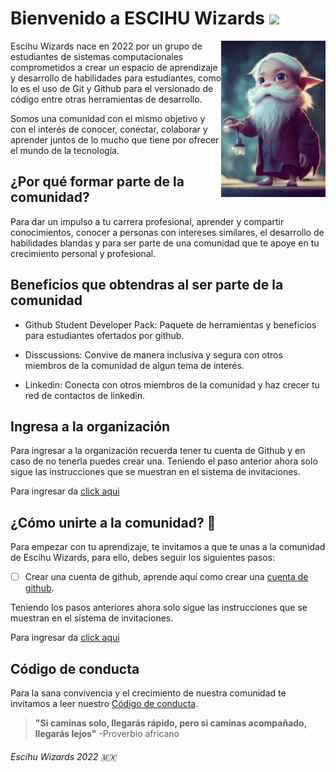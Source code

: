 # Bienvenido a ESCIHU Wizards <img src="https://raw.githubusercontent.com/debdutgoswami/debdutgoswami/master/assets/gifs/Hi.gif" width="30px">


<img align="right" height="250px" src="./profile/assets/wizard.png" alt="wizard" />

Escihu Wizards nace en 2022 por un grupo de estudiantes de sistemas computacionales comprometidos a crear un espacio de aprendizaje y desarrollo de habilidades para estudiantes, como lo es el uso de Git y Github para el versionado de código entre otras herramientas de desarrollo.

Somos una comunidad con el mismo objetivo y con el interés de conocer, conectar, colaborar y aprender juntos de lo mucho que tiene por ofrecer el mundo de la tecnología.


## ¿Por qué formar parte de la comunidad?

Para dar un impulso a tu carrera profesional, aprender y compartir conocimientos, conocer a personas con intereses similares, el desarrollo de habilidades blandas y para ser parte de una comunidad que te apoye en tu crecimiento personal y profesional.


## Beneficios que obtendras al ser parte de la comunidad

* Github Student Developer Pack: Paquete de herramientas y beneficios para estudiantes ofertados por github.

* Disscussions: Convive de manera inclusiva y segura con otros miembros de la comunidad de algun tema de interés.

* Linkedin: Conecta con otros miembros de la comunidad y haz crecer tu red de contactos de linkedin.

## Ingresa a la organización
Para ingresar a la organización recuerda tener tu cuenta de Github y en caso de no tenerla puedes crear una. Teniendo el paso anterior ahora solo sigue las instrucciones que se muestran en el sistema de invitaciones.

Para ingresar da [click aqui](https://escihu-wizards.netlify.app/)

## ¿Cómo unirte a la comunidad? :rocket:

Para empezar con tu aprendizaje, te invitamos a que te unas a la comunidad de Escihu Wizards, para ello, debes seguir los siguientes pasos:

- [ ] Crear una cuenta de github, aprende aquí como crear una [cuenta de github](./createAccount.md).
<!--- [ ] Activar tu Github Student Developer Pack, aprende aquí como activar tu [Github Student Developer Pack](../activateGithubStudentDeveloperPack.md). -->

Teniendo los pasos anteriores ahora solo sigue las instrucciones que se muestran en el sistema de invitaciones.

Para ingresar da [click aqui](https://escihu-wizards.netlify.app/)


## Código de conducta

Para la sana convivencia y el crecimiento de nuestra comunidad te invitamos a leer nuestro [Código de conducta](./codeOfConduct.md).


> **"Si caminas solo, llegarás rápido, pero si caminas acompañado, llegarás lejos"** 
>  -Proverbio africano


<!-- <img src="./profile/assets/Imagen-perro.png" width="150px" /> -->
###### Escihu Wizards 2022 :mexico:
